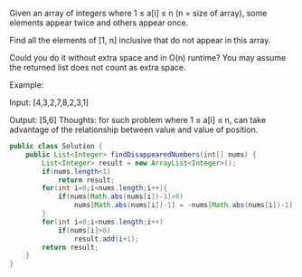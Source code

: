 Given an array of integers where 1 ≤ a[i] ≤ n (n = size of array), some elements appear twice and others appear once.

Find all the elements of [1, n] inclusive that do not appear in this array.

Could you do it without extra space and in O(n) runtime? You may assume the returned list does not count as extra space.

Example:

Input:
[4,3,2,7,8,2,3,1]

Output:
[5,6]
Thoughts: for such problem where 1 ≤ a[i] ≤ n, can take advantage of the relationship between value and value of position.
```java
public class Solution {
    public List<Integer> findDisappearedNumbers(int[] nums) {
        List<Integer> result = new ArrayList<Integer>();
        if(nums.length<1)
            return result;
        for(int i=0;i<nums.length;i++){
            if(nums[Math.abs(nums[i])-1]>0)
                nums[Math.abs(nums[i])-1] = -nums[Math.abs(nums[i])-1];
        }
        for(int i=0;i<nums.length;i++)
            if(nums[i]>0)
                result.add(i+1);
        return result;
    }
}
```
